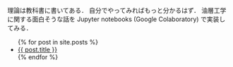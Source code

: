 理論は教科書に書いてある．
自分でやってみればもっと分かるはず．
油層工学に関する面白そうな話を Jupyter notebooks (Google Colaboratory) で実装してみる．

<ul>
  {% for post in site.posts %}
    <li>
      <a href="{{ post.url }}">{{ post.title }}</a>
    </li>
  {% endfor %}
</ul>
